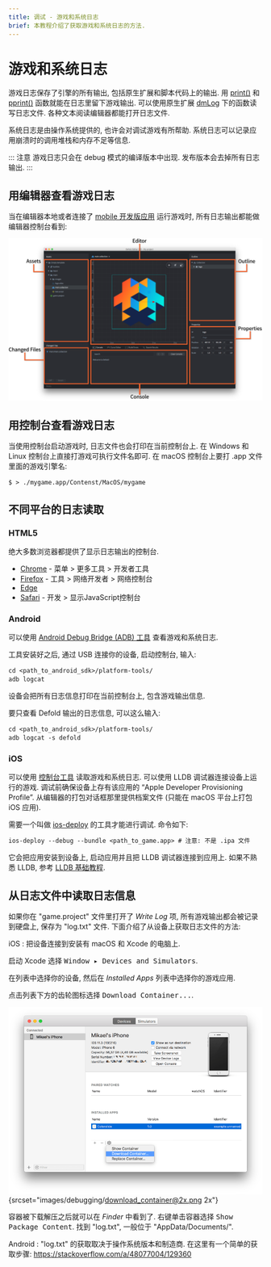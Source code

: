 ```yaml
---
title: 调试 - 游戏和系统日志
brief: 本教程介绍了获取游戏和系统日志的方法.
---
```


# 游戏和系统日志

游戏日志保存了引擎的所有输出, 包括原生扩展和脚本代码上的输出. 用 [print()](/ref/stable/base/#print:...) 和 [pprint()](/ref/stable/builtins/?q=pprint#pprint:v) 函数就能在日志里留下游戏输出. 可以使用原生扩展 [dmLog](/ref/stable/dmLog/) 下的函数读写日志文件. 各种文本阅读编辑器都能打开日志文件.

系统日志是由操作系统提供的, 也许会对调试游戏有所帮助. 系统日志可以记录应用崩溃时的调用堆栈和内存不足等信息.

::: 注意
游戏日志只会在 debug 模式的编译版本中出现. 发布版本会去掉所有日志输出.
:::

## 用编辑器查看游戏日志

当在编辑器本地或者连接了 [mobile 开发版应用](/manuals/dev-app) 运行游戏时, 所有日志输出都能做编辑器控制台看到:

![Editor 2](images/editor/editor2_overview.png)

## 用控制台查看游戏日志

当使用控制台启动游戏时, 日志文件也会打印在当前控制台上. 在 Windows 和 Linux 控制台上直接打游戏可执行文件名即可. 在 macOS 控制台上要打 .app 文件里面的游戏引擎名:

```
$ > ./mygame.app/Contenst/MacOS/mygame
```

## 不同平台的日志读取

### HTML5

绝大多数浏览器都提供了显示日志输出的控制台.

* [Chrome](https://developers.google.com/web/tools/chrome-devtools/console) - 菜单 > 更多工具 > 开发者工具
* [Firefox](https://developer.mozilla.org/en-US/docs/Tools/Browser_Console) - 工具 > 网络开发者 > 网络控制台
* [Edge](https://docs.microsoft.com/en-us/microsoft-edge/devtools-guide/console)
* [Safari](https://support.apple.com/guide/safari-developer/log-messages-with-the-console-dev4e7dedc90/mac) - 开发 > 显示JavaScript控制台

### Android

可以使用 [Android Debug Bridge (ADB) 工具](https://developer.android.com/studio/command-line/adb.html) 查看游戏和系统日志.

  工具安装好之后, 通过 USB 连接你的设备, 启动控制台, 输入:

  ```txt
  cd <path_to_android_sdk>/platform-tools/
  adb logcat
  ```

  设备会把所有日志信息打印在当前控制台上, 包含游戏输出信息.

  要只查看 Defold 输出的日志信息, 可以这么输入:

  ```txt
  cd <path_to_android_sdk>/platform-tools/
  adb logcat -s defold
  ```

### iOS

可以使用 [控制台工具](https://support.apple.com/guide/console/welcome/mac) 读取游戏和系统日志. 可以使用 LLDB 调试器连接设备上运行的游戏. 调试前确保设备上存有该应用的 “Apple Developer Provisioning Profile”. 从编辑器的打包对话框那里提供档案文件 (只能在 macOS 平台上打包 iOS 应用).

  需要一个叫做 [ios-deploy](https://github.com/phonegap/ios-deploy) 的工具才能进行调试. 命令如下:

  ```txt
  ios-deploy --debug --bundle <path_to_game.app> # 注意: 不是 .ipa 文件
  ```

  它会把应用安装到设备上, 启动应用并且把 LLDB 调试器连接到应用上. 如果不熟悉 LLDB, 参考 [LLDB 基础教程](https://developer.apple.com/library/content/documentation/IDEs/Conceptual/gdb_to_lldb_transition_guide/document/lldb-basics.html).


## 从日志文件中读取日志信息

如果你在 "game.project" 文件里打开了 *Write Log* 项, 所有游戏输出都会被记录到硬盘上, 保存为 "log.txt" 文件. 下面介绍了从设备上获取日志文件的方法:

iOS
: 把设备连接到安装有 macOS 和 Xcode 的电脑上.

  启动 Xcode 选择 <kbd>Window ▸ Devices and Simulators</kbd>.

  在列表中选择你的设备, 然后在 *Installed Apps* 列表中选择你的游戏应用.

  点击列表下方的齿轮图标选择 <kbd>Download Container...</kbd>.

  ![download container](images/debugging/download_container.png){srcset="images/debugging/download_container@2x.png 2x"}

  容器被下载解压之后就可以在 *Finder* 中看到了. 右键单击容器选择 <kbd>Show Package Content</kbd>. 找到 "log.txt", 一般位于 "AppData/Documents/".

Android
: "log.txt" 的获取取决于操作系统版本和制造商. 在这里有一个简单的获取步骤: https://stackoverflow.com/a/48077004/129360
